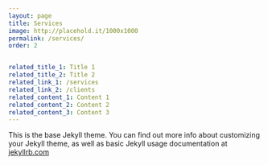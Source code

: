 ```yaml
---
layout: page
title: Services
image: http://placehold.it/1000x1000
permalink: /services/
order: 2


related_title_1: Title 1
related_title_2: Title 2
related_link_1: /services
related_link_2: /clients
related_content_1: Content 1
related_content_2: Content 2
related_content_3: Content 3
---
```


This is the base Jekyll theme. You can find out more info about customizing your Jekyll theme, as well as basic Jekyll usage documentation at [jekyllrb.com](https://jekyllrb.com/)

